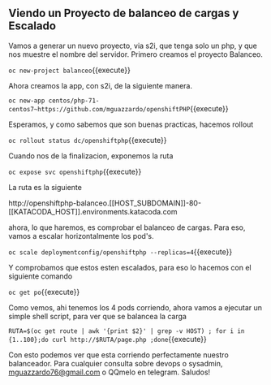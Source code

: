 
## Viendo un Proyecto de balanceo de cargas y Escalado 

Vamos a generar un nuevo proyecto, via s2i, que tenga solo un php,
y que nos muestre el nombre del servidor.
Primero creamos el proyecto Balanceo.

``oc new-project balanceo``{{execute}}

Ahora creamos la app, con s2i, de la siguiente manera.

``oc new-app centos/php-71-centos7~https://github.com/mguazzardo/openshiftPHP``{{execute}}

Esperamos, y como sabemos que son buenas practicas, hacemos rollout


``oc rollout status dc/openshiftphp``{{execute}}

Cuando nos de la finalizacion, exponemos la ruta


``oc expose svc openshiftphp``{{execute}}

La ruta es la siguiente

http://openshiftphp-balanceo.[[HOST_SUBDOMAIN]]-80-[[KATACODA_HOST]].environments.katacoda.com

ahora, lo que haremos, es comprobar el balanceo de cargas. Para eso, vamos
a escalar horizontalmente los pod's.


``oc scale deploymentconfig/openshiftphp --replicas=4``{{execute}}

Y comprobamos que estos esten escalados, para eso lo hacemos con el siguiente comando


``oc get po``{{execute}}

Como vemos, ahi tenemos los 4 pods corriendo, ahora vamos a ejecutar un simple shell script, para ver que se balancea la carga


``RUTA=$(oc get route | awk '{print $2}' | grep -v HOST) ; for i in {1..100};do curl http://$RUTA/page.php ;done``{{execute}}

Con esto podemos ver que esta corriendo perfectamente nuestro balanceador.
Para cualquier consulta sobre devops o sysadmin, mguazzardo76@gmail.com o QQmelo en telegram.
Saludos!


